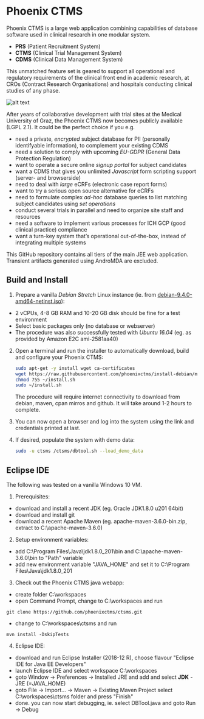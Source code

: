 Phoenix CTMS
=====

Phoenix CTMS is a large web application combining capabilities of database software used in clinical research in one modular system.

* __PRS__ (Patient Recruitment System)
* __CTMS__ (Clinical Trial Management System)
* __CDMS__ (Clinical Data Management System)

This unmatched feature set is geared to support all operational and regulatory requirements of the clinical front end in academic research, at CROs (Contract Research Organisations) and hospitals conducting clinical studies of any phase.

![alt text](https://www.phoenixctms.org/wp-content/uploads/2019/03/modules_en.png)

After years of collaborative development with trial sites at the Medical University of Graz, the Phoenix CTMS now becomes publicly available (LGPL 2.1). It could be the perfect choice if you e.g.

* need a private, _encrypted_ subject database for PII (personally identifyable information), to complement your existing CDMS
* need a solution to comply with upcoming _EU-GDPR_ (General Data Protection Regulation)
* want to operate a secure online _signup portal_ for subject candidates
* want a CDMS that gives you unlimited _Javascript_ form scripting support (server- and browserside)
* need to deal with _large_ eCRFs (electronic case report forms)
* want to try a serious open source alternative for eCRFs
* need to formulate complex _ad-hoc_ database queries to list matching subject candidates using _set operations_
* conduct several trials in parallel and need to organize site staff and resources
* need a software to implement various processes for ICH GCP (good clinical practice) compliance
* want a turn-key system that’s operational out-of-the-box, instead of integrating multiple systems

This GitHub repository contains all tiers of the main JEE web application. Transient artifacts generated using AndroMDA are excluded.

Build and Install
-----
1. Prepare a vanilla _Debian Stretch_ Linux instance (ie. from [debian-9.4.0-amd64-netinst.iso](https://cdimage.debian.org/debian-cd/current/amd64/iso-cd/debian-9.4.0-amd64-netinst.iso)):
  * 2 vCPUs, 4-8 GB RAM and 10-20 GB disk should be fine for a test environment
  * Select basic packages only (no database or webserver)
  * The procedure was also successfully tested with _Ubuntu 16.04_ (eg. as provided by Amazon E2C ami-2581aa40)
2. Open a terminal and run the installer to automatically download, build and configure your Phoenix CTMS:

   ```bash
   sudo apt-get -y install wget ca-certificates
   wget https://raw.githubusercontent.com/phoenixctms/install-debian/master/install.sh -O ~/install.sh
   chmod 755 ~/install.sh
   sudo ~/install.sh
   ```

   The procedure will require internet connectivity to download from debian, maven, cpan mirros and github. It will take around 1-2 hours to complete.

3. You can now open a browser and log into the system using the link and credentials printed at last.
4. If desired, populate the system with demo data:

   ```bash
   sudo -u ctsms /ctsms/dbtool.sh --load_demo_data
   ```

Eclipse IDE
-----
The following was tested on a vanilla Windows 10 VM.

1. Prerequisites:
* download and install a recent JDK (eg. Oracle JDK1.8.0 u201 64bit)
* download and install git
* download a recent Apache Maven (eg. apache-maven-3.6.0-bin.zip, extract to C:\apache-maven-3.6.0)

2. Setup environment variables:
- add C:\Program Files\Java\jdk1.8.0_201\bin and C:\apache-maven-3.6.0\bin to "Path" variable
- add new environment variable "JAVA_HOME" and set it to C:\Program Files\Java\jdk1.8.0_201

3. Check out the Phoenix CTMS java webapp:
* create folder C:\workspaces
* open Command Prompt, change to C:\workspaces and run
```
git clone https://github.com/phoenixctms/ctsms.git
```
* change to C:\workspaces\ctsms and run
```
mvn install -DskipTests
```

4. Eclipse IDE:
* download and run Eclipse Installer (2018-12 R), choose flavour "Eclipse IDE for Java EE Developers"
* launch Eclipse IDE and select workspace C:\workspaces
* goto Window -> Preferences -> Installed JRE and add and select __JDK__ -JRE (=JAVA_HOME)
* goto File -> Import... -> Maven -> Existing Maven Project select C:\workspaces\ctsms folder and press "Finish"
* done. you can now start debugging, ie. select DBTool.java and goto Run -> Debug
